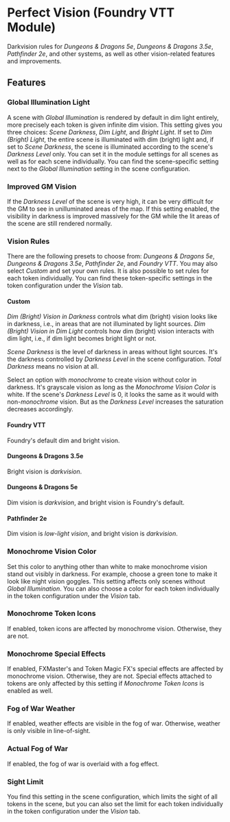 # Perfect Vision (Foundry VTT Module)

Darkvision rules for *Dungeons & Dragons 5e*, *Dungeons & Dragons 3.5e*, *Pathfinder 2e*, and other systems, as well as other vision-related features and improvements.

## Features

### Global Illumination Light

A scene with *Global Illumination* is rendered by default in dim light entirely, more precisely each token is given infinite dim vision. This setting gives you three choices: *Scene Darkness*, *Dim Light*, and *Bright Light*. If set to *Dim (Bright) Light*, the entire scene is illuminated with dim (bright) light and, if set to *Scene Darkness*, the scene is illuminated according to the scene's *Darkness Level* only. You can set it in the module settings for all scenes as well as for each scene individually. You can find the scene-specific setting next to the *Global Illumination* setting in the scene configuration.

### Improved GM Vision

If the *Darkness Level* of the scene is very high, it can be very difficult for the GM to see in unilluminated areas of the map. If this setting enabled, the visibility in darkness is improved massively for the GM while the lit areas of the scene are still rendered normally.

### Vision Rules

There are the following presets to choose from: *Dungeons & Dragons 5e*, *Dungeons & Dragons 3.5e*, *Pathfinder 2e*, and *Foundry VTT*. You may also select *Custom* and set your own rules. It is also possible to set rules for each token individually. You can find these token-specific settings in the token configuration under the *Vision* tab.

#### Custom

*Dim (Bright) Vision in Darkness* controls what dim (bright) vision looks like in darkness, i.e., in areas that are not illuminated by light sources. *Dim (Bright) Vision in Dim Light* controls how dim (bright) vision interacts with dim light, i.e., if dim light becomes bright light or not.

*Scene Darkness* is the level of darkness in areas without light sources. It's the darkness controlled by *Darkness Level* in the scene configuration. *Total Darkness* means no vision at all.

Select an option with *monochrome* to create vision without color in darkness. It's grayscale vision as long as the *Monochrome Vision Color* is white. If the scene's *Darkness Level* is 0, it looks the same as it would with non-*monochrome* vision. But as the *Darkness Level* increases the saturation decreases accordingly.

#### Foundry VTT

Foundry's default dim and bright vision.

#### Dungeons & Dragons 3.5e

Bright vision is *darkvision*.

#### Dungeons & Dragons 5e

Dim vision is *darkvision*, and bright vision is Foundry's default.

#### Pathfinder 2e

Dim vision is *low-light vision*, and bright vision is *darkvision*.

### Monochrome Vision Color

Set this color to anything other than white to make monochrome vision stand out visibly in darkness. For example, choose a green tone to make it look like night vision goggles. This setting affects only scenes without *Global Illumination*. You can also choose a color for each token individually in the token configuration under the *Vision* tab.

### Monochrome Token Icons

If enabled, token icons are affected by monochrome vision. Otherwise, they are not.

### Monochrome Special Effects

If enabled, FXMaster's and Token Magic FX's special effects are affected by monochrome vision. Otherwise, they are not. Special effects attached to tokens are only affected by this setting if *Monochrome Token Icons* is enabled as well.

### Fog of War Weather

If enabled, weather effects are visible in the fog of war. Otherwise, weather is only visible in line-of-sight.

### Actual Fog of War

If enabled, the fog of war is overlaid with a fog effect.

### Sight Limit

You find this setting in the scene configuration, which limits the sight of all tokens in the scene, but you can also set the limit for each token individually in the token configuration under the *Vision* tab.

